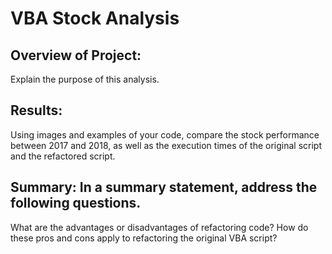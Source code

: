 # VBA Stock Analysis 

## Overview of Project: 
Explain the purpose of this analysis.

## Results: 

Using images and examples of your code, compare the stock performance between 2017 and 2018, as well as the execution times of the original script and the refactored script.

## Summary: In a summary statement, address the following questions.

What are the advantages or disadvantages of refactoring code?
How do these pros and cons apply to refactoring the original VBA script?
